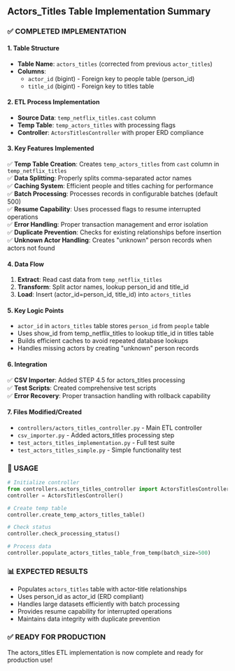 ## Actors_Titles Table Implementation Summary

### ✅ COMPLETED IMPLEMENTATION

#### 1. Table Structure
- **Table Name**: `actors_titles` (corrected from previous `actor_titles`)
- **Columns**: 
  - `actor_id` (bigint) - Foreign key to people table (person_id)
  - `title_id` (bigint) - Foreign key to titles table

#### 2. ETL Process Implementation
- **Source Data**: `temp_netflix_titles.cast` column
- **Temp Table**: `temp_actors_titles` with processing flags
- **Controller**: `ActorsTitlesController` with proper ERD compliance

#### 3. Key Features Implemented
✅ **Temp Table Creation**: Creates `temp_actors_titles` from `cast` column in `temp_netflix_titles`  
✅ **Data Splitting**: Properly splits comma-separated actor names  
✅ **Caching System**: Efficient people and titles caching for performance  
✅ **Batch Processing**: Processes records in configurable batches (default 500)  
✅ **Resume Capability**: Uses processed flags to resume interrupted operations  
✅ **Error Handling**: Proper transaction management and error isolation  
✅ **Duplicate Prevention**: Checks for existing relationships before insertion  
✅ **Unknown Actor Handling**: Creates "unknown" person records when actors not found  

#### 4. Data Flow
1. **Extract**: Read cast data from `temp_netflix_titles`
2. **Transform**: Split actor names, lookup person_id and title_id
3. **Load**: Insert (actor_id=person_id, title_id) into `actors_titles`

#### 5. Key Logic Points
- `actor_id` in `actors_titles` table stores `person_id` from `people` table
- Uses show_id from temp_netflix_titles to lookup title_id in titles table
- Builds efficient caches to avoid repeated database lookups
- Handles missing actors by creating "unknown" person records

#### 6. Integration
✅ **CSV Importer**: Added STEP 4.5 for actors_titles processing  
✅ **Test Scripts**: Created comprehensive test scripts  
✅ **Error Recovery**: Proper transaction handling with rollback capability  

#### 7. Files Modified/Created
- `controllers/actors_titles_controller.py` - Main ETL controller
- `csv_importer.py` - Added actors_titles processing step
- `test_actors_titles_implementation.py` - Full test suite
- `test_actors_titles_simple.py` - Simple functionality test

### 🎯 USAGE

```python
# Initialize controller
from controllers.actors_titles_controller import ActorsTitlesController
controller = ActorsTitlesController()

# Create temp table
controller.create_temp_actors_titles_table()

# Check status
controller.check_processing_status()

# Process data
controller.populate_actors_titles_table_from_temp(batch_size=500)
```

### 📊 EXPECTED RESULTS
- Populates `actors_titles` table with actor-title relationships
- Uses person_id as actor_id (ERD compliant)
- Handles large datasets efficiently with batch processing
- Provides resume capability for interrupted operations
- Maintains data integrity with duplicate prevention

### ✅ READY FOR PRODUCTION
The actors_titles ETL implementation is now complete and ready for production use!
